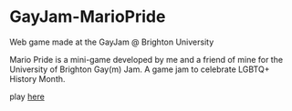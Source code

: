 # GayJam-MarioPride
Web game made at the GayJam @ Brighton University

Mario Pride is a mini-game developed by me and a
friend of mine for the University of Brighton Gay(m)
Jam.
A game jam to celebrate LGBTQ+ History Month.

play [here](https://lova233.github.io/GayJam-MarioPride/)
